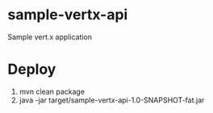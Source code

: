 # sample-vertx-api
Sample vert.x application

# Deploy
1) mvn clean package
2) java -jar target/sample-vertx-api-1.0-SNAPSHOT-fat.jar
